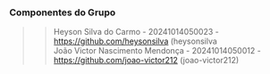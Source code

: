 ### Componentes do Grupo
>> Heyson Silva do Carmo - 20241014050023 - https://github.com/heysonsilva (heysonsilva <br>
>> João Victor Nascimento Mendonça - 20241014050012 - https://github.com/joao-victor212 (joao-victor212)
